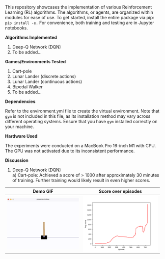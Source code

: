 This repository showcases the implementation of various Reinforcement Learning (RL) algorithms. The algorithms, or agents, are organized within modules for ease of use. To get started, install the entire package via pip: `pip install -e.`
For convenience, both training and testing are in Jupyter notebooks.

**Algorithms Implemented**
1. Deep-Q Network (DQN)
2. To be added...

**Games/Environments Tested**
1. Cart-pole
2. Lunar Lander (discrete actions)
3. Lunar Lander (continuous actions)
4. Bipedal Walker
5. To be added...

**Dependencies**

Refer to the environment.yml file to create the virtual environment. Note that `gym` is not included in this file, as its installation method may vary across different operating systems. Ensure that you have `gym` installed correctly on your machine.

**Hardware Used**

The experiments were conducted on a MacBook Pro 16-inch M1 with CPU. The GPU was not activated due to its inconsistent performance.

**Discussion**

1. Deep-Q Network (DQN) \
a) Cart-pole:
Achieved a score of > 1000 after approximately 30 minutes of training.
Further training would likely result in even higher scores.

| Demo GIF                                             | Score over episodes                                                  |
|------------------------------------------------------|--------------------------------------------------------------------|
| <img src="docs/dqn_cartpole/dqn_cartpole.gif" width="400"/> | <img src="docs/dqn_cartpole/dqn_cartpole_score_over_episodes.png" width="400"/>   |


